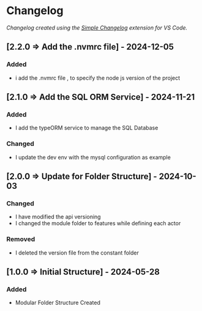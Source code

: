 # Changelog

*Changelog created using the [Simple Changelog](https://marketplace.visualstudio.com/items?itemName=tobiaswaelde.vscode-simple-changelog) extension for VS Code.*

## [2.2.0 => Add the .nvmrc file] - 2024-12-05
### Added
- i add the .nvmrc file , to specify the node js version of the project


## [2.1.0 => Add the SQL ORM Service] - 2024-11-21
### Added
- I add the typeORM service to manage the SQL Database

### Changed
- I update the dev env with the mysql configuration as example


## [2.0.0 => Update for Folder Structure] - 2024-10-03
### Changed
- I have modified the api versioning
- I changed the module folder to features while defining each actor

### Removed
- I deleted the version file from the constant folder


## [1.0.0 => Initial Structure] - 2024-05-28
### Added
- Modular Folder Structure Created